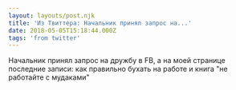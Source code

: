 ```yaml
---
layout: layouts/post.njk
title: 'Из Твиттера: Начальник принял запрос на...'
date: 2018-05-05T15:18:44.000Z
tags: 'from twitter'
---
```



Начальник принял запрос на дружбу в FB, а на моей странице последние записи: как правильно бухать на работе и книга "не работайте с мудаками"
